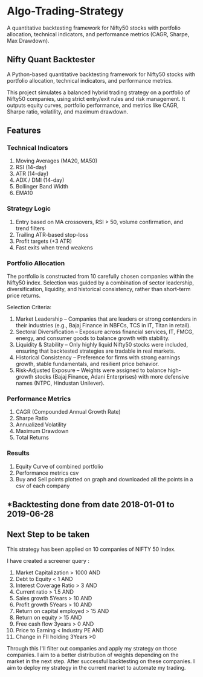 # Algo-Trading-Strategy
A quantitative backtesting framework for Nifty50 stocks with portfolio allocation, technical indicators, and performance metrics (CAGR, Sharpe, Max Drawdown).
## Nifty Quant Backtester
A Python-based quantitative backtesting framework for Nifty50 stocks with portfolio allocation, technical indicators, and performance metrics.

This project simulates a balanced hybrid trading strategy on a portfolio of Nifty50 companies, using strict entry/exit rules and risk management. It outputs equity curves, portfolio performance, and metrics like CAGR, Sharpe ratio, volatility, and maximum drawdown.

## Features
### Technical Indicators
1. Moving Averages (MA20, MA50)
2. RSI (14-day)
3. ATR (14-day)
4. ADX / DMI (14-day)
5. Bollinger Band Width
6. EMA10

### Strategy Logic
1. Entry based on MA crossovers, RSI > 50, volume confirmation, and trend filters
2. Trailing ATR-based stop-loss
3. Profit targets (+3 ATR)
4. Fast exits when trend weakens

### Portfolio Allocation
The portfolio is constructed from 10 carefully chosen companies within the Nifty50 index. Selection was guided by a combination of sector leadership, diversification, liquidity, and historical consistency, rather than short-term price returns.

Selection Criteria:
1. Market Leadership – Companies that are leaders or strong contenders in their industries (e.g., Bajaj Finance in NBFCs, TCS in IT, Titan in retail).
2. Sectoral Diversification – Exposure across financial services, IT, FMCG, energy, and consumer goods to balance growth with stability.
3. Liquidity & Stability – Only highly liquid Nifty50 stocks were included, ensuring that backtested strategies are tradable in real markets.
4. Historical Consistency – Preference for firms with strong earnings growth, stable fundamentals, and resilient price behavior.
5. Risk-Adjusted Exposure – Weights were assigned to balance high-growth stocks (Bajaj Finance, Adani Enterprises) with more defensive names (NTPC, Hindustan Unilever).

### Performance Metrics
1. CAGR (Compounded Annual Growth Rate)
2. Sharpe Ratio
3. Annualized Volatility
4. Maximum Drawdown
5. Total Returns

### Results
1. Equity Curve of combined portfolio
2. Performance metrics csv
3. Buy and Sell points plotted on graph and downloaded all the points in a csv of each company

## *Backtesting done from date 2018-01-01 to 2019-06-28

## Next Step to be taken
This strategy has been applied on 10 companies of NIFTY 50 Index.

I have created a screener query :
1. Market Capitalization > 1000 AND
2. Debt to Equity < 1 AND
3. Interest Coverage Ratio > 3 AND
4. Current ratio > 1.5 AND
5. Sales growth 5Years > 10 AND
6. Profit growth 5Years > 10 AND
7. Return on capital employed > 15 AND
8. Return on equity > 15 AND
9. Free cash flow 3years  > 0 AND
10. Price to Earning < Industry PE  AND
11. Change in FII holding 3Years >0 

Through this I'll filter out companies and apply my strategy on those companies. I aim to a better distribution of weights depending on the market in the next step.
After successful backtesting on these companies. I aim to deploy my strategy in the current market to automate my trading.
